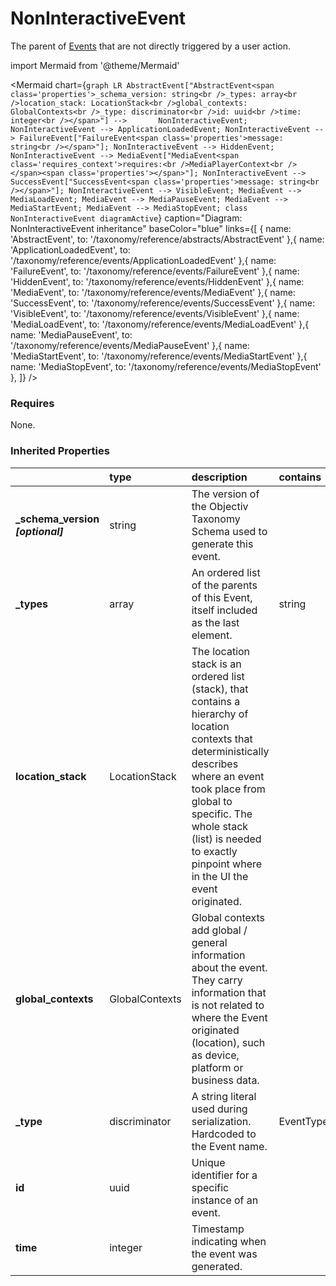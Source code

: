 # NonInteractiveEvent

The parent of [Events](/taxonomy/events) that are not directly triggered by a user action.

import Mermaid from '@theme/Mermaid'

<Mermaid chart={`
    graph LR
      AbstractEvent["AbstractEvent<span class='properties'>_schema_version: string<br />_types: array<br />location_stack: LocationStack<br />global_contexts: GlobalContexts<br />_type: discriminator<br />id: uuid<br />time: integer<br /></span>"] -->       NonInteractiveEvent;
      NonInteractiveEvent --> ApplicationLoadedEvent;
      NonInteractiveEvent --> FailureEvent["FailureEvent<span class='properties'>message: string<br /></span>"];
      NonInteractiveEvent --> HiddenEvent;
      NonInteractiveEvent --> MediaEvent["MediaEvent<span class='requires_context'>requires:<br />MediaPlayerContext<br /></span><span class='properties'></span>"];
      NonInteractiveEvent --> SuccessEvent["SuccessEvent<span class='properties'>message: string<br /></span>"];
      NonInteractiveEvent --> VisibleEvent;
      MediaEvent --> MediaLoadEvent;
      MediaEvent --> MediaPauseEvent;
      MediaEvent --> MediaStartEvent;
      MediaEvent --> MediaStopEvent;
    class NonInteractiveEvent diagramActive
  `}
  caption="Diagram: NonInteractiveEvent inheritance"
  baseColor="blue"
  links={[
{ name: 'AbstractEvent', to: '/taxonomy/reference/abstracts/AbstractEvent' },{ name: 'ApplicationLoadedEvent', to: '/taxonomy/reference/events/ApplicationLoadedEvent' },{ name: 'FailureEvent', to: '/taxonomy/reference/events/FailureEvent' },{ name: 'HiddenEvent', to: '/taxonomy/reference/events/HiddenEvent' },{ name: 'MediaEvent', to: '/taxonomy/reference/events/MediaEvent' },{ name: 'SuccessEvent', to: '/taxonomy/reference/events/SuccessEvent' },{ name: 'VisibleEvent', to: '/taxonomy/reference/events/VisibleEvent' },{ name: 'MediaLoadEvent', to: '/taxonomy/reference/events/MediaLoadEvent' },{ name: 'MediaPauseEvent', to: '/taxonomy/reference/events/MediaPauseEvent' },{ name: 'MediaStartEvent', to: '/taxonomy/reference/events/MediaStartEvent' },{ name: 'MediaStopEvent', to: '/taxonomy/reference/events/MediaStopEvent' },  ]}
/>

### Requires

None.

### Inherited Properties

|                                    | type           | description                                                                                                                                                                                                                                                                  | contains                            |
|:-----------------------------------|:---------------|:-----------------------------------------------------------------------------------------------------------------------------------------------------------------------------------------------------------------------------------------------------------------------------|:------------------------------------|
| **\_schema\_version _[optional]_** | string         | The version of the Objectiv Taxonomy Schema used to generate this event.                                                                                                                                                                                                     |                                     |
| **\_types**                        | array          | An ordered list of the parents of this Event, itself included as the last element.                                                                                                                                                                                           | string                              |
| **location\_stack**                | LocationStack  | The location stack is an ordered list (stack), that contains a hierarchy of location contexts that deterministically describes where an event took place from global to specific. The whole stack (list) is needed to exactly pinpoint where in the UI the event originated. |                                     |
| **global\_contexts**               | GlobalContexts | Global contexts add global / general information about the event. They carry information that is not related to where the Event originated (location), such as device, platform or business data.                                                                            |                                     |
| **\_type**                         | discriminator  | A string literal used during serialization. Hardcoded to the Event name.                                                                                                                                                                                                     | EventTypes.enum.NonInteractiveEvent |
| **id**                             | uuid           | Unique identifier for a specific instance of an event.                                                                                                                                                                                                                       |                                     |
| **time**                           | integer        | Timestamp indicating when the event was generated.                                                                                                                                                                                                                           |                                     |


